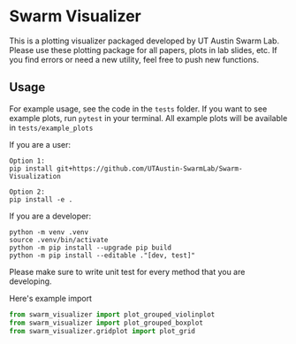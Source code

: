 # Swarm Visualizer
This is a plotting visualizer packaged developed by UT Austin Swarm Lab. Please use these plotting package for all papers, plots in lab slides, etc. If you find errors or need a new utility, feel free to push new functions.

## Usage
For example usage, see the code in the `tests` folder. If you want to see example plots, run `pytest` in your terminal. All example plots will be available in `tests/example_plots`


If you are a user:
```
Option 1:
pip install git+https://github.com/UTAustin-SwarmLab/Swarm-Visualization

Option 2:
pip install -e .
```

If you are a developer:
```
python -m venv .venv
source .venv/bin/activate
python -m pip install --upgrade pip build
python -m pip install --editable ."[dev, test]"
```
Please make sure to write unit test for every method that you are developing.

Here's example import

```python
from swarm_visualizer import plot_grouped_violinplot
from swarm_visualizer import plot_grouped_boxplot
from swarm_visualizer.gridplot import plot_grid
```

